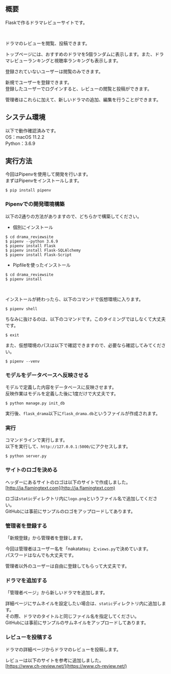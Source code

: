 ## 概要
Flaskで作るドラマレビューサイトです。

<br>

ドラマのレビューを閲覧、投稿できます。

トップページには、おすすめのドラマを5個ランダムに表示します。また、ドラマレビューランキングと視聴率ランキングも表示します。

登録されていないユーザーは閲覧のみできます。

新規でユーザーを登録できます。  
登録したユーザーでログインすると、レビューの閲覧と投稿ができます。

管理者はこれらに加えて、新しいドラマの追加、編集を行うことができます。



## システム環境
以下で動作確認済みです。  
OS：macOS 11.2.2  
Python：3.6.9



## 実行方法
今回はPipenvを使用して開発を行います。  
まずはPipenvをインストールします。
```
$ pip install pipenv
```


### Pipenvでの開発環境構築
以下の2通りの方法がありますので、どちらかで構築してください。

- 個別にインストール
```
$ cd drama_reviewsite
$ pipenv --python 3.6.9
$ pipenv install Flask
$ pipenv install Flask-SQLAlchemy
$ pipenv install Flask-Script
```

- Pipfileを使ったインストール
```
$ cd drama_reviewsite
$ pipenv install
```

<br>

インストールが終わったら、以下のコマンドで仮想環境に入ります。
```
$ pipenv shell
```

ちなみに抜けるのは、以下のコマンドです。このタイミングではしなくて大丈夫です。
```
$ exit
```

また、仮想環境のパスは以下で確認できますので、必要なら確認してみてください。
```
$ pipenv --venv
```


### モデルをデータベースへ反映させる
モデルで定義した内容をデータベースに反映させます。  
反映作業はモデルを定義した後に1度だけで大丈夫です。
```
$ python manage.py init_db
```

実行後、`flask_drama`以下に`flask_drama.db`というファイルが作成されます。


### 実行
コマンドラインで実行します。  
以下を実行して、`http://127.0.0.1:5000/`にアクセスします。
```
$ python server.py
```


### サイトのロゴを決める
ヘッダーにあるサイトのロゴは以下のサイトで作成しました。  
[http://ja.flamingtext.com](http://ja.flamingtext.com)

ロゴは`static`ディレクトリ内に`logo.png`というファイル名で追加してください。  
GitHubには事前にサンプルのロゴをアップロードしてあります。


### 管理者を登録する
「新規登録」から管理者を登録します。

今回は管理者はユーザー名を「nakatatsu」と`views.py`で決めています。  
パスワードはなんでも大丈夫です。

管理者以外のユーザーは自由に登録してもらって大丈夫です。


### ドラマを追加する
「管理者ページ」から新しいドラマを追加します。

詳細ページにサムネイルを設定したい場合は、`static`ディレクトリ内に追加します。  
その際、ドラマのタイトルと同じファイル名を指定してください。  
GitHubには事前にサンプルのサムネイルをアップロードしてあります。


### レビューを投稿する
ドラマの詳細ページからドラマのレビューを投稿します。

レビューは以下のサイトを参考に追加しました。  
[https://www.ch-review.net/](https://www.ch-review.net/)
